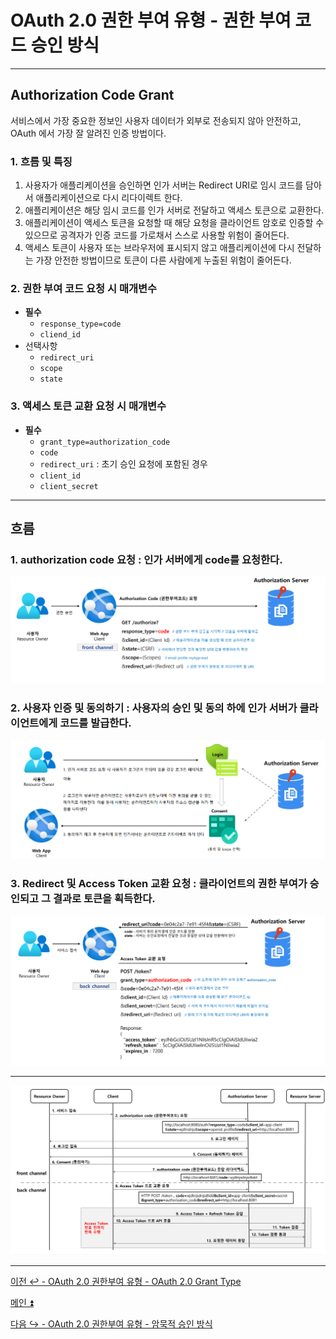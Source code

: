 # OAuth 2.0 권한 부여 유형 - 권한 부여 코드 승인 방식

---

## Authorization Code Grant

서비스에서 가장 중요한 정보인 사용자 데이터가 외부로 전송되지 않아 안전하고, OAuth 에서 가장 잘 알려진 인증 방법이다.

### 1. 흐름 및 특징

1. 사용자가 애플리케이션을 승인하면 인가 서버는 Redirect URI로 임시 코드를 담아서 애플리케이션으로 다시 리다이렉트 한다.
2. 애플리케이션은 해당 임시 코드를 인가 서버로 전달하고 액세스 토큰으로 교환한다.
3. 애플리케이션이 액세스 토큰을 요청할 때 해당 요청을 클라이언트 암호로 인증할 수 있으므로 공격자가 인증 코드를 가로채서 스스로 사용할 위험이 줄어든다.
4. 액세스 토큰이 사용자 또는 브라우저에 표시되지 않고 애플리케이션에 다시 전달하는 가장 안전한 방법이므로 토큰이 다른 사람에게 누출된 위험이 줄어든다.

### 2. 권한 부여 코드 요청 시 매개변수
- **필수**
  - `response_type=code`
  - `cliend_id`
- 선택사항
  - `redirect_uri`
  - `scope`
  - `state`

### 3. 액세스 토큰 교환 요청 시 매개변수
- **필수**
  - `grant_type=authorization_code`
  - `code`
  - `redirect_uri` : 초기 승인 요청에 포함된 경우
  - `client_id`
  - `client_secret`

---

## 흐름

### 1. authorization code 요청 : 인가 서버에게 code를 요청한다.

![img.png](image/img.png)

### 2. 사용자 인증 및 동의하기 : 사용자의 승인 및 동의 하에 인가 서버가 클라이언트에게 코드를 발급한다.

![img_1.png](image/img_1.png)

### 3. Redirect 및 Access Token 교환 요청 : 클라이언트의 권한 부여가 승인되고 그 결과로 토큰을 획득한다.

![img_2.png](image/img_2.png)

---

![img_3.png](image/img_3.png)

---

[이전 ↩️ - OAuth 2.0 권한부여 유형 - OAuth 2.0 Grant Type](https://github.com/genesis12345678/TIL/blob/main/Spring/security/oauth/%EA%B6%8C%ED%95%9C%EB%B6%80%EC%97%AC/GrantType.md)

[메인 ⏫](https://github.com/genesis12345678/TIL/blob/main/Spring/security/oauth/main.md)

[다음 ↪️ - OAuth 2.0 권한부여 유형 - 암묵적 승인 방식](https://github.com/genesis12345678/TIL/blob/main/Spring/security/oauth/%EA%B6%8C%ED%95%9C%EB%B6%80%EC%97%AC/Implicit.md)